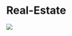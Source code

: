 # Real-Estate

<img src="https://github.com/kad1m/Real-Estate/workflows/Docker-Build-(master)/badge.svg?branch=master">
